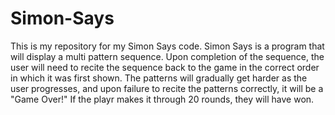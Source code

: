 # Simon-Says 
This is my repository for my Simon Says code. Simon Says is a program that will display a multi pattern sequence.  Upon completion of the sequence, the user will need to recite the sequence back to the game in the correct order in which it was first shown. The patterns will gradually get harder as the user progresses, and upon failure to recite the patterns correctly, it will be a "Game Over!" If the playr makes it through 20 rounds, they will have won. 
